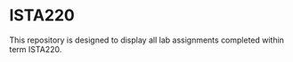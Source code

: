 # ISTA220

This repository is designed to display all lab assignments completed within term ISTA220.
